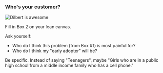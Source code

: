 ### Who's your customer?

![Dilbert is awesome](https://dl.dropboxusercontent.com/spa/0nz45d6wl4rw5hj/apdp5en1.png)

Fill in Box 2 on your lean canvas.

Ask yourself:

- Who do I think this problem (from Box #1) is most painful for?
- Who do I think my "early adopter" will be?

Be specific. Instead of saying "Teenagers", maybe "Girls who are in a public high school from a middle income family who has a cell phone."